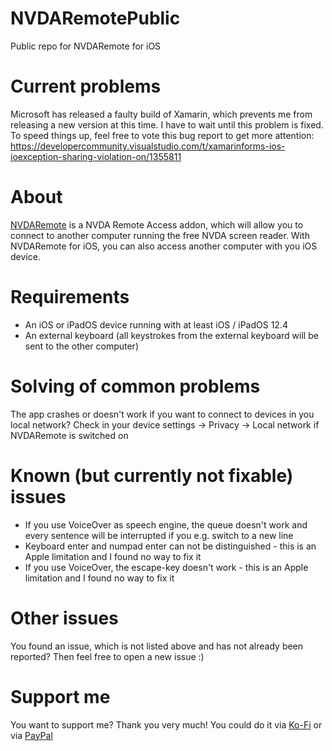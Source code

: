 # NVDARemotePublic
Public repo for NVDARemote for iOS

# Current problems
Microsoft has released a faulty build of Xamarin, which prevents me from releasing a new version at this time. I have to wait until this problem is fixed. To speed things up, feel free to vote this bug report to get more attention: https://developercommunity.visualstudio.com/t/xamarinforms-ios-ioexception-sharing-violation-on/1355811

# About
[NVDARemote](https://github.com/nvdaremote/nvdaremote) is a NVDA Remote Access addon, which will allow you to connect to another computer running the free NVDA screen reader. With NVDARemote for iOS, you can also access another computer with you iOS device.

# Requirements
- An iOS or iPadOS device running with at least iOS / iPadOS 12.4
- An external keyboard (all keystrokes from the external keyboard will be sent to the other computer)

# Solving of common problems
The app crashes or doesn't work if you want to connect to devices in you local network? Check in your device settings -> Privacy -> Local network if NVDARemote is switched on

# Known (but currently not fixable) issues
- If you use VoiceOver as speech engine, the queue doesn't work and every sentence will be interrupted if you e.g. switch to a new line
- Keyboard enter and numpad enter can not be distinguished - this is an Apple limitation and I found no way to fix it
- If you use VoiceOver, the escape-key doesn't work -  this is an Apple limitation and I found no way to fix it

# Other issues
You found an issue, which is not listed above and has not already been reported? Then feel free to open a new issue :)

# Support me
You want to support me? Thank you very much! You could do it via [Ko-Fi](https://ko-fi.com/mjssoft) or via [PayPal](https://paypal.me/mjssoft)
